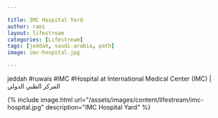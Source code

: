 ```yaml
---

title: IMC Hospital Yard
author: rami
layout: lifestream 
categories: [Lifestream]
tags: [jeddah, saudi-arabia, path]
image: imc-hospital.jpg

---
```


jeddah #ruwais #IMC #Hospital at International Medical Center (IMC) | المركز الطبي الدولي 

{% include image.html url="/assets/images/content/lifestream/imc-hospital.jpg" description="IMC Hospital Yard" %}
